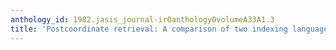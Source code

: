 ```yaml
---
anthology_id: 1982.jasis_journal-ir0anthology0volumeA33A1.3
title: 'Postcoordinate retrieval: A comparison of two indexing languages'
---
```

